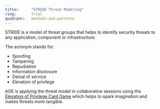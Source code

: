 ```yaml
---
title:      "STRIDE Threat Modeling"
ring:       trial
quadrant:   methods-and-patterns
---
```


STRIDE is a model of threat groups that helps to identify security threats to any application, component or infrastructure.

The acronym stands for:

* Spoofing
* Tampering
* Repudiation
* Information disclosure
* Denial of service
* Elevation of privilege

AOE is applying the threat model in collaborative sessions using the [Elevation of Privilege Card Game](https://social.technet.microsoft.com/wiki/contents/articles/285.elevation-of-privilege-the-game.aspx) which helps to spark imagination and makes threats more tangible. 

